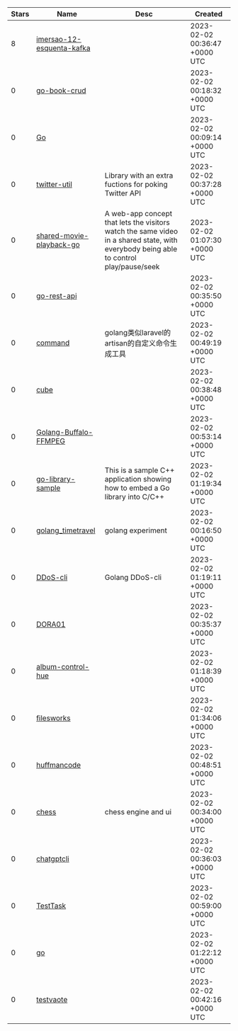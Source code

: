 | Stars | Name | Desc | Created | 
| ----- | ------- | ------------- | ------------- |
| 8 | [imersao-12-esquenta-kafka](https://github.com/devfullcycle/imersao-12-esquenta-kafka) |  | 2023-02-02 00:36:47 +0000 UTC |
| 0 | [go-book-crud](https://github.com/Jaz123-rgb/go-book-crud) |  | 2023-02-02 00:18:32 +0000 UTC |
| 0 | [Go](https://github.com/anoban/Go) |  | 2023-02-02 00:09:14 +0000 UTC |
| 0 | [twitter-util](https://github.com/Ukraine-DAO/twitter-util) | Library with an extra fuctions for poking Twitter API | 2023-02-02 00:37:28 +0000 UTC |
| 0 | [shared-movie-playback-go](https://github.com/anthonyboutinov/shared-movie-playback-go) | A web-app concept that lets the visitors watch the same video in a shared state, with everybody being able to control play/pause/seek | 2023-02-02 01:07:30 +0000 UTC |
| 0 | [go-rest-api](https://github.com/fabandalm/go-rest-api) |  | 2023-02-02 00:35:50 +0000 UTC |
| 0 | [command](https://github.com/goodluckxu-go/command) | golang类似laravel的artisan的自定义命令生成工具 | 2023-02-02 00:49:19 +0000 UTC |
| 0 | [cube](https://github.com/MaxwelMazur/cube) |  | 2023-02-02 00:38:48 +0000 UTC |
| 0 | [Golang-Buffalo-FFMPEG](https://github.com/HenriqueBarucco/Golang-Buffalo-FFMPEG) |  | 2023-02-02 00:53:14 +0000 UTC |
| 0 | [go-library-sample](https://github.com/dolthub/go-library-sample) | This is a sample C++ application showing how to embed a Go library into C/C++ | 2023-02-02 01:19:34 +0000 UTC |
| 0 | [golang_timetravel](https://github.com/nickcoast/golang_timetravel) | golang experiment | 2023-02-02 00:16:50 +0000 UTC |
| 0 | [DDoS-cli](https://github.com/lucas-code42/DDoS-cli) | Golang DDoS-cli | 2023-02-02 01:19:11 +0000 UTC |
| 0 | [DORA01](https://github.com/MYFLiiX/DORA01) |  | 2023-02-02 00:35:37 +0000 UTC |
| 0 | [album-control-hue](https://github.com/skykosiner/album-control-hue) |  | 2023-02-02 01:18:39 +0000 UTC |
| 0 | [filesworks](https://github.com/mazol024/filesworks) |  | 2023-02-02 01:34:06 +0000 UTC |
| 0 | [huffmancode](https://github.com/mamad-nik/huffmancode) |  | 2023-02-02 00:48:51 +0000 UTC |
| 0 | [chess](https://github.com/padeir0/chess) | chess engine and ui | 2023-02-02 00:34:00 +0000 UTC |
| 0 | [chatgptcli](https://github.com/MaxwelMazur/chatgptcli) |  | 2023-02-02 00:36:03 +0000 UTC |
| 0 | [TestTask](https://github.com/an112chuh/TestTask) |  | 2023-02-02 00:59:00 +0000 UTC |
| 0 | [go](https://github.com/ddenizerr/go) |  | 2023-02-02 01:22:12 +0000 UTC |
| 0 | [testvaote](https://github.com/AdithyaKolla/testvaote) |  | 2023-02-02 00:42:16 +0000 UTC |

